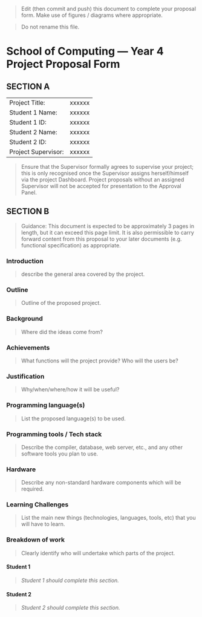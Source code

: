 > Edit (then commit and push) this document to complete your proposal form.
> Make use of figures / diagrams where appropriate.

> Do not rename this file.

# School of Computing &mdash; Year 4 Project Proposal Form

## SECTION A

|                     |                   |
|---------------------|-------------------|
|Project Title:       | xxxxxx            |
|Student 1 Name:      | xxxxxx            |
|Student 1 ID:        | xxxxxx            |
|Student 2 Name:      | xxxxxx            |
|Student 2 ID:        | xxxxxx            |
|Project Supervisor:  | xxxxxx            |

> Ensure that the Supervisor formally agrees to supervise your project; this is only recognised once the
> Supervisor assigns herself/himself via the project Dashboard. Project proposals without an assigned
> Supervisor will not be accepted for presentation to the Approval Panel.

## SECTION B

> Guidance: This document is expected to be approximately 3 pages in length, but it can exceed this page limit.
> It is also permissible to carry forward content from this proposal to your later documents (e.g. functional
> specification) as appropriate.


### Introduction

> describe the general area covered by the project.

### Outline

> Outline of the proposed project.

### Background

> Where did the ideas come from?

### Achievements

> What functions will the project provide? Who will the users be?

### Justification

> Why/when/where/how it will be useful?

### Programming language(s)

> List the proposed language(s) to be used.

### Programming tools / Tech stack

> Describe the compiler, database, web server, etc., and any other software tools you plan to use.

### Hardware

> Describe any non-standard hardware components which will be required.

### Learning Challenges

> List the main new things (technologies, languages, tools, etc) that you will have to learn.

### Breakdown of work

> Clearly identify who will undertake which parts of the project.

#### Student 1

> *Student 1 should complete this section.*

#### Student 2

> *Student 2 should complete this section.*

